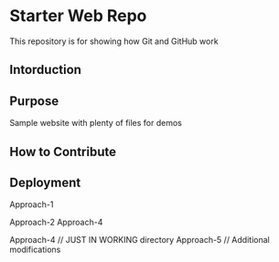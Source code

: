 # Starter Web Repo

This repository is for showing how Git and GitHub work

## Intorduction 
## Purpose

Sample website with plenty of files for demos

## How to Contribute 

## Deployment
Approach-1

Approach-2
Approach-4

Approach-4 // JUST IN WORKING directory
Approach-5 // Additional modifications
